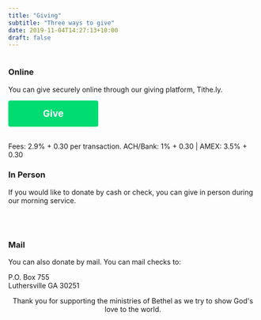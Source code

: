 ```yaml
---
title: "Giving"
subtitle: "Three ways to give"
date: 2019-11-04T14:27:13+10:00
draft: false
---
```


<div class="row">
	<div class="col-6 col-12-mobilep">
        <span class="image fit"><img src="/img/computer.jpg" alt=""></span>
    </div>
    <div class="col-6 col-12-mobilep">
        <h3>Online</h3>
        <p>You can give securely online through our giving platform, Tithe.ly.</p>
        <button class="tithely-give-btn" style="background-color: #00DB72;font-family: inherit;font-weight: bold;font-size: 19px; padding: 15px 70px; border-radius: 4px; cursor: pointer; background-image: none; color: white; text-shadow: none; display: inline-block; float: none; border: none;" data-church-id="758647">Give</button>
        <script src="https://tithe.ly/widget/v3/give.js?3"></script>
        <script>
        var tw = create_tithely_widget();
        </script>
        <br /><br />
        <p>Fees: 2.9% + 0.30 per transaction. ACH/Bank: 1% + 0.30 | AMEX: 3.5% + 0.30</p>
    </div>
</div>

<div class="row">
	<div class="col-6 col-12-mobilep">
    <h3>In Person</h3>
        <p>If you would like to donate by cash or check, you can give in person during our morning service. </p>
            <br /><br />
    </div>
    <div class="col-6 col-12-mobilep"><span class="image fit"><img src="/img/church.jpg" alt=""></span></div>
</div>

<div class="row">
	<div class="col-6 col-12-mobilep"><span class="image fit"><img src="/img/mail.jpg" alt=""></span></div>
    <div class="col-6 col-12-mobilep">
        <h3>Mail</h3>
        <p>You can also donate by mail. You can mail checks to:</p>
        <p>P.O. Box 755<br />
        Luthersville GA 30251</p>
        
</div>
<div style="text-align: center">
<span style="text-align: center">Thank you for supporting the ministries of Bethel as we try to show God's love to the world.</span></div>